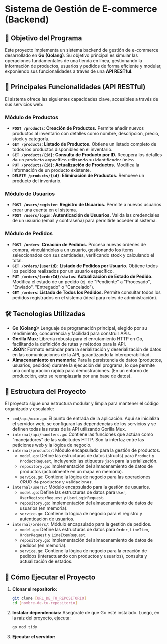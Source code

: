# Sistema de Gestión de E-commerce (Backend)

## 🎯 Objetivo del Programa

Este proyecto implementa un sistema backend de gestión de e-commerce desarrollado en **Go (Golang)**. Su objetivo principal es simular las operaciones fundamentales de una tienda en línea, gestionando la información de productos, usuarios y pedidos de forma eficiente y modular, exponiendo sus funcionalidades a través de una **API RESTful**.

## 🚀 Principales Funcionalidades (API RESTful)

El sistema ofrece las siguientes capacidades clave, accesibles a través de sus servicios web:

### Módulo de Productos
* **`POST /products`**: **Creación de Productos.** Permite añadir nuevos productos al inventario con detalles como nombre, descripción, precio, stock y categoría.
* **`GET /products`**: **Listado de Productos.** Obtiene un listado completo de todos los productos disponibles en el inventario.
* **`GET /products/{id}`**: **Consulta de Producto por ID.** Recupera los detalles de un producto específico utilizando su identificador único.
* **`PUT /products/{id}`**: **Actualización de Productos.** Modifica la información de un producto existente.
* **`DELETE /products/{id}`**: **Eliminación de Productos.** Remueve un producto del inventario.

### Módulo de Usuarios
* **`POST /users/register`**: **Registro de Usuarios.** Permite a nuevos usuarios crear una cuenta en el sistema.
* **`POST /users/login`**: **Autenticación de Usuarios.** Valida las credenciales de un usuario (email y contraseña) para permitirle acceder al sistema.

### Módulo de Pedidos
* **`POST /orders`**: **Creación de Pedidos.** Procesa nuevas órdenes de compra, vinculándolas a un usuario, gestionando los ítems seleccionados con sus cantidades, verificando stock y calculando el total.
* **`GET /orders/{userId}`**: **Listado de Pedidos por Usuario.** Obtiene todos los pedidos realizados por un usuario específico.
* **`PUT /orders/{orderId}/status`**: **Actualización de Estado de Pedido.** Modifica el estado de un pedido (ej. de "Pendiente" a "Procesado", "Enviado", "Entregado" o "Cancelado").
* **`GET /orders`**: **Listado de Todos los Pedidos.** Permite consultar todos los pedidos registrados en el sistema (ideal para roles de administración).

## 🛠️ Tecnologías Utilizadas

* **Go (Golang):** Lenguaje de programación principal, elegido por su rendimiento, concurrencia y facilidad para construir APIs.
* **Gorilla Mux:** Librería robusta para el enrutamiento HTTP en Go, facilitando la definición de rutas y métodos para la API.
* **JSON:** Formato estándar para la serialización y deserialización de datos en las comunicaciones de la API, garantizando la interoperabilidad.
* **Almacenamiento en memoria:** Para la persistencia de datos (productos, usuarios, pedidos) durante la ejecución del programa, lo que permite una configuración rápida para demostraciones. (En un entorno de producción, esto se reemplazaría por una base de datos).

## 📂 Estructura del Proyecto

El proyecto sigue una estructura modular y limpia para mantener el código organizado y escalable:

* `cmd/api/main.go`: El punto de entrada de la aplicación. Aquí se inicializa el servidor web, se configuran las dependencias de los servicios y se definen todas las rutas de la API utilizando Gorilla Mux.
* `internal/api/handlers.go`: Contiene las funciones que actúan como "manejadores" de las solicitudes HTTP. Son la interfaz entre las peticiones web y la lógica de negocio.
* `internal/products/`: Módulo encapsulado para la gestión de productos.
    * `model.go`: Define las estructuras de datos (structs) para `Product` y `ProductRequest`, incluyendo las etiquetas `json` para la serialización.
    * `repository.go`: Implementación del almacenamiento de datos de productos (actualmente en un mapa en memoria).
    * `service.go`: Contiene la lógica de negocio para las operaciones CRUD de productos y validaciones.
* `internal/users/`: Módulo encapsulado para la gestión de usuarios.
    * `model.go`: Define las estructuras de datos para `User`, `UserRegisterRequest` y `UserLoginRequest`.
    * `repository.go`: Implementación del almacenamiento de datos de usuarios (en memoria).
    * `service.go`: Contiene la lógica de negocio para el registro y autenticación de usuarios.
* `internal/orders/`: Módulo encapsulado para la gestión de pedidos.
    * `model.go`: Define las estructuras de datos para `Order`, `LineItem`, `OrderRequest` y `LineItemRequest`.
    * `repository.go`: Implementación del almacenamiento de datos de pedidos (en memoria).
    * `service.go`: Contiene la lógica de negocio para la creación de pedidos (interactuando con productos y usuarios), consulta y actualización de estados.

## 🚀 Cómo Ejecutar el Proyecto

1.  **Clonar el repositorio:**
    ```bash
    git clone [URL_DE_TU_REPOSITORIO]
    cd [nombre-de-tu-repositorio]
    ```
2.  **Instalar dependencias:** Asegúrate de que Go esté instalado. Luego, en la raíz del proyecto, ejecuta:
    ```bash
    go mod tidy
    ```
3.  **Ejecutar el servidor:**

